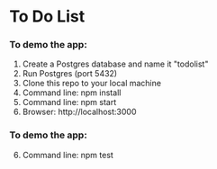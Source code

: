 # To Do List

### To demo the app:

1. Create a Postgres database and name it "todolist"
2. Run Postgres (port 5432)
3. Clone this repo to your local machine
3. Command line: npm install
4. Command line: npm start
5. Browser: http://localhost:3000

### To demo the app:

6. Command line: npm test

